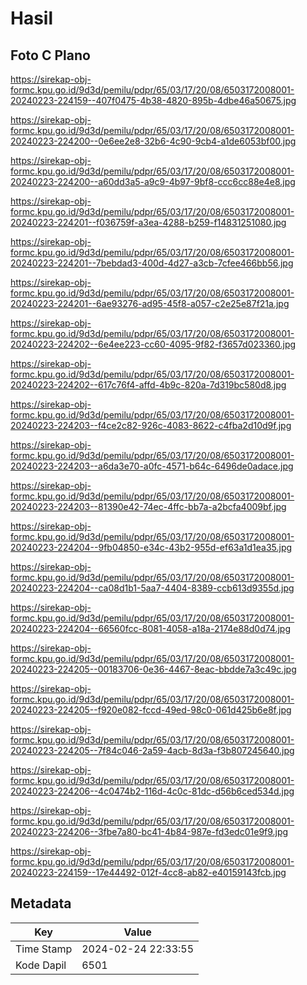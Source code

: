 # Hasil

## Foto C Plano

https://sirekap-obj-formc.kpu.go.id/9d3d/pemilu/pdpr/65/03/17/20/08/6503172008001-20240223-224159--407f0475-4b38-4820-895b-4dbe46a50675.jpg

https://sirekap-obj-formc.kpu.go.id/9d3d/pemilu/pdpr/65/03/17/20/08/6503172008001-20240223-224200--0e6ee2e8-32b6-4c90-9cb4-a1de6053bf00.jpg

https://sirekap-obj-formc.kpu.go.id/9d3d/pemilu/pdpr/65/03/17/20/08/6503172008001-20240223-224200--a60dd3a5-a9c9-4b97-9bf8-ccc6cc88e4e8.jpg

https://sirekap-obj-formc.kpu.go.id/9d3d/pemilu/pdpr/65/03/17/20/08/6503172008001-20240223-224201--f036759f-a3ea-4288-b259-f14831251080.jpg

https://sirekap-obj-formc.kpu.go.id/9d3d/pemilu/pdpr/65/03/17/20/08/6503172008001-20240223-224201--7bebdad3-400d-4d27-a3cb-7cfee466bb56.jpg

https://sirekap-obj-formc.kpu.go.id/9d3d/pemilu/pdpr/65/03/17/20/08/6503172008001-20240223-224201--6ae93276-ad95-45f8-a057-c2e25e87f21a.jpg

https://sirekap-obj-formc.kpu.go.id/9d3d/pemilu/pdpr/65/03/17/20/08/6503172008001-20240223-224202--6e4ee223-cc60-4095-9f82-f3657d023360.jpg

https://sirekap-obj-formc.kpu.go.id/9d3d/pemilu/pdpr/65/03/17/20/08/6503172008001-20240223-224202--617c76f4-affd-4b9c-820a-7d319bc580d8.jpg

https://sirekap-obj-formc.kpu.go.id/9d3d/pemilu/pdpr/65/03/17/20/08/6503172008001-20240223-224203--f4ce2c82-926c-4083-8622-c4fba2d10d9f.jpg

https://sirekap-obj-formc.kpu.go.id/9d3d/pemilu/pdpr/65/03/17/20/08/6503172008001-20240223-224203--a6da3e70-a0fc-4571-b64c-6496de0adace.jpg

https://sirekap-obj-formc.kpu.go.id/9d3d/pemilu/pdpr/65/03/17/20/08/6503172008001-20240223-224203--81390e42-74ec-4ffc-bb7a-a2bcfa4009bf.jpg

https://sirekap-obj-formc.kpu.go.id/9d3d/pemilu/pdpr/65/03/17/20/08/6503172008001-20240223-224204--9fb04850-e34c-43b2-955d-ef63a1d1ea35.jpg

https://sirekap-obj-formc.kpu.go.id/9d3d/pemilu/pdpr/65/03/17/20/08/6503172008001-20240223-224204--ca08d1b1-5aa7-4404-8389-ccb613d9355d.jpg

https://sirekap-obj-formc.kpu.go.id/9d3d/pemilu/pdpr/65/03/17/20/08/6503172008001-20240223-224204--66560fcc-8081-4058-a18a-2174e88d0d74.jpg

https://sirekap-obj-formc.kpu.go.id/9d3d/pemilu/pdpr/65/03/17/20/08/6503172008001-20240223-224205--00183706-0e36-4467-8eac-bbdde7a3c49c.jpg

https://sirekap-obj-formc.kpu.go.id/9d3d/pemilu/pdpr/65/03/17/20/08/6503172008001-20240223-224205--f920e082-fccd-49ed-98c0-061d425b6e8f.jpg

https://sirekap-obj-formc.kpu.go.id/9d3d/pemilu/pdpr/65/03/17/20/08/6503172008001-20240223-224205--7f84c046-2a59-4acb-8d3a-f3b807245640.jpg

https://sirekap-obj-formc.kpu.go.id/9d3d/pemilu/pdpr/65/03/17/20/08/6503172008001-20240223-224206--4c0474b2-116d-4c0c-81dc-d56b6ced534d.jpg

https://sirekap-obj-formc.kpu.go.id/9d3d/pemilu/pdpr/65/03/17/20/08/6503172008001-20240223-224206--3fbe7a80-bc41-4b84-987e-fd3edc01e9f9.jpg

https://sirekap-obj-formc.kpu.go.id/9d3d/pemilu/pdpr/65/03/17/20/08/6503172008001-20240223-224159--17e44492-012f-4cc8-ab82-e40159143fcb.jpg


## Metadata

| Key        | Value               |
| ---------- | ------------------- |
| Time Stamp | 2024-02-24 22:33:55 |
| Kode Dapil | 6501                |




